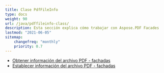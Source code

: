 ```yaml
---
title: Clase PdfFileInfo
type: docs
weight: 90
url: /java/pdffileinfo-class/
description: Esta sección explica cómo trabajar con Aspose.PDF Facades utilizando la clase PdfFileInfo.
lastmod: "2021-06-05"
sitemap:
    changefreq: "monthly"
    priority: 0.7
---
```


- [Obtener información del archivo PDF - fachadas](/pdf/java/get-pdf-information/)
- [Establecer información del archivo PDF - fachadas](/pdf/java/set-pdf-information/)